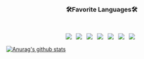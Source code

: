<!-- <div align=center>

  [![Hits](https://hits.seeyoufarm.com/api/count/incr/badge.svg?url=https%3A%2F%2Fgithub.com%2Ffledboy&count_bg=%2379C83D&title_bg=%23555555&icon=&icon_color=%23E7E7E7&title=hits&edge_flat=false)](https://hits.seeyoufarm.com)

  </div> -->

<h3 align="center"><b>🛠Favorite Languages🛠</b></h3>
</br>
<p align="center">
<img src="https://img.shields.io/badge/C-6295CB?style=plastic&logo=C&logoColor=white"/> &nbsp
<img src="https://img.shields.io/badge/C++-005697?style=plastic&logo=CPlusPlus&logoColor=white"/> &nbsp
<img src="https://img.shields.io/badge/Go-68D7E1?style=plastic&logo=Go&logoColor=white"/> &nbsp
<img src="https://img.shields.io/badge/Python-0277bd?style=plastic&logo=Python&logoColor=ffc107"/> &nbsp
<img src="https://img.shields.io/badge/Typescript-3178c6?style=plastic&logo=Typescript&logoColor=white"/> &nbsp
<img src="https://img.shields.io/badge/Node.js-339933?style=plastic&logo=Node.js&logoColor=white"/> &nbsp
<img src="https://img.shields.io/badge/Rust-f65b00?style=plastic&logo=Rust&logoColor=black"/> &nbsp

[![Anurag's github stats](https://github-readme-stats.vercel.app/api?username=mdisprgm&theme=cobalt&show_icons=true)](https://github.com/anuraghazra/github-readme-stats)
